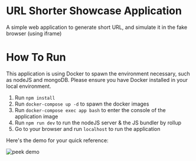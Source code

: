 # URL Shorter Showcase Application

A simple web application to generate short URL, and simulate it in the fake browser (using iframe)

# How To Run

This application is using Docker to spawn the environment necessary, such as nodeJS and mongoDB. Please ensure you have Docker installed in your local environment.

1. Run `npm install`
2. Run `docker-compose up -d` to spawn the docker images
3. Run `docker-compose exec app bash` to enter the console of the application image
4. Run `npm run dev` to run the nodeJS server & the JS bundler by rollup
5. Go to your browser and run `localhost` to run the application

Here's the demo for your quick reference:

![peek demo](https://user-images.githubusercontent.com/3530355/71922077-340ff200-31c5-11ea-81c0-77abb80610ea.gif)
